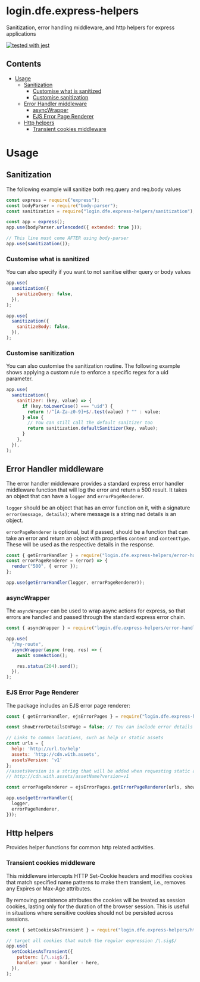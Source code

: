 # login.dfe.express-helpers

Sanitization, error handling middleware, and http helpers for express applications

[![tested with jest](https://img.shields.io/badge/tested_with-jest-99424f.svg)](https://github.com/facebook/jest)

## Contents

- [Usage](#usage)
  - [Sanitization](#sanitization)
    - [Customise what is sanitized](#customise-what-is-sanitized)
    - [Customise sanitization](#customise-sanitization)
  - [Error Handler middleware](#error-handler-middleware)
    - [asyncWrapper](#asyncwrapper)
    - [EJS Error Page Renderer](#ejs-error-page-renderer)
  - [Http helpers](#http-helpers)
    - [Transient cookies middleware](#transient-cookies-middleware)

# Usage

## Sanitization

The following example will sanitize both req.query and req.body values

```javascript
const express = require("express");
const bodyParser = require("body-parser");
const sanitization = require("login.dfe.express-helpers/sanitization");

const app = express();
app.use(bodyParser.urlencoded({ extended: true }));

// This line must come AFTER using body-parser
app.use(sanitization());
```

### Customise what is sanitized

You can also specify if you want to not sanitise either query or body values

```javascript
app.use(
  sanitization({
    sanitizeQuery: false,
  }),
);
```

```javascript
app.use(
  sanitization({
    sanitizeBody: false,
  }),
);
```

### Customise sanitization

You can also customise the sanitization routine. The following example shows applying a custom rule to enforce a specific regex for a uid parameter.

```javascript
app.use(
  sanitization({
    sanitizer: (key, value) => {
      if (key.toLowerCase() === "uid") {
        return !/^[A-Za-z0-9]+$/.test(value) ? "" : value;
      } else {
        // You can still call the default sanitizer too
        return sanitization.defaultSanitizer(key, value);
      }
    },
  }),
);
```

## Error Handler middleware

The error handler middleware provides a standard express error handler middleware function that will log
the error and return a 500 result. It takes an object that can have a `logger` and `errorPageRenderer`.

`logger` should be an object that has an error function on it, with a signature `error(message, details)`; where message is a string nad details is an object.

`errorPageRenderer` is optional, but if passed, should be a function that can take an error and return an object with properties `content` and `contentType`. These will be used as the respective details in the response.

```javascript
const { getErrorHandler } = require("login.dfe.express-helpers/error-handling");
const errorPageRenderer = (error) => {
  render("500", { error });
};

app.use(getErrorHandler(logger, errorPageRenderer));
```

### asyncWrapper

The `asyncWrapper` can be used to wrap async actions for express, so that errors are handled and
passed through the standard express error chain.

```javascript
const { asyncWrapper } = require("login.dfe.express-helpers/error-handling");

app.use(
  "/my-route",
  asyncWrapper(async (req, res) => {
    await someAction();

    res.status(204).send();
  }),
);
```

### EJS Error Page Renderer

The package includes an EJS error page renderer:

```javascript
const { getErrorHandler, ejsErrorPages } = require("login.dfe.express-helpers/error-handling");

const showErrorDetailsOnPage = false; // You can include error details on the page in appropriate environments

// Links to common locations, such as help or static assets
const urls = {
  help: 'http://url.to/help'
  assets: 'http://cdn.with.assets',
  assetsVersion: 'v1'
};
//assetsVersion is a string that will be added when requesting static assets
// http://cdn.with.assets/assetName?version=v1

const errorPageRenderer = ejsErrorPages.getErrorPageRenderer(urls, showErrorDetailsOnPage);

app.use(getErrorHandler({
  logger,
  errorPageRenderer,
}));
```

## Http helpers

Provides helper functions for common http related activities.

### Transient cookies middleware

This middleware intercepts HTTP Set-Cookie headers and modifies cookies that match specified name patterns to make them transient, i.e., removes any Expires or Max-Age attributes.

By removing persistence attributes the cookies will be treated as session cookies, lasting only for the duration of the browser session. This is useful in situations where sensitive cookies should not be persisted across sessions.

```javascript
const { setCookiesAsTransient } = require("login.dfe.express-helpers/http");

// target all cookies that match the regular expression /\.sig$/
app.use(
  setCookiesAsTransient({
    pattern: [/\.sig$/],
    handler: your - handler - here,
  }),
);
```
